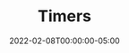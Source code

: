 ---
layout: ext_single
title: Timers
slug: timers
desc: Set as many timers as you want. Useful for triggering buttons every X minutes. 
category: utilities
date: '2022-02-08T00:00:00-05:00'
permalink: extensions/utilities/:slug
download_url: https://christinak.itch.io/sammi-timer
developer_name: Christina K., Chrizzz
developer_url: https://christinak.itch.io
version: 1.0
icon_local: timer.png
screenshots_local: timer_deck.png
sammi_version: Any
platform: Any
overview: |
    Extension that allows you to freely set and stop timers to trigger your buttons. 

    **Features**
    - Set a timer to trigger once or regularly 
    - Delete a timer (or all timers)
    - Get current timer's value
    - View all timers in Bridge 

    Example deck with buttons included. 
setup_url: https://docs.christinak.ca/docs/extensions/timer#setup
privacy_collect: false
---